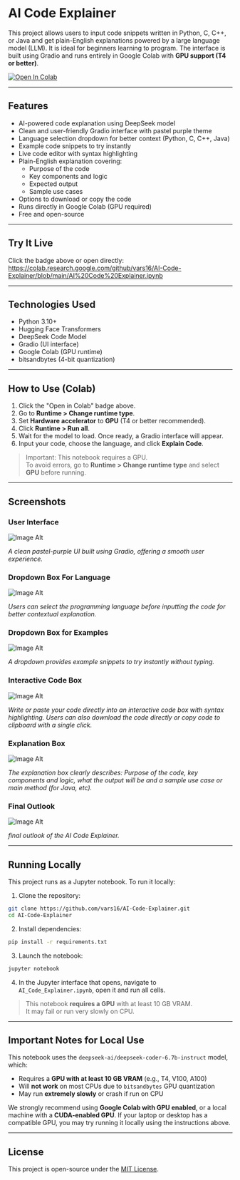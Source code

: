 # AI Code Explainer

This project allows users to input code snippets written in Python, C, C++, or Java and get plain-English explanations powered by a large language model (LLM). It is ideal for beginners learning to program. The interface is built using Gradio and runs entirely in Google Colab with **GPU support (T4 or better)**.

[![Open In Colab](https://colab.research.google.com/assets/colab-badge.svg)](https://colab.research.google.com/github/vars16/AI-Code-Explainer/blob/main/AI%20Code%20Explainer.ipynb)

---

## Features

- AI-powered code explanation using DeepSeek model
- Clean and user-friendly Gradio interface with pastel purple theme
- Language selection dropdown for better context (Python, C, C++, Java)
- Example code snippets to try instantly
- Live code editor with syntax highlighting
- Plain-English explanation covering:
  - Purpose of the code
  - Key components and logic
  - Expected output
  - Sample use cases
- Options to download or copy the code
- Runs directly in Google Colab (GPU required)
- Free and open-source

---

## Try It Live

Click the badge above or open directly:  
https://colab.research.google.com/github/vars16/AI-Code-Explainer/blob/main/AI%20Code%20Explainer.ipynb

---

## Technologies Used

- Python 3.10+
- Hugging Face Transformers
- DeepSeek Code Model
- Gradio (UI interface)
- Google Colab (GPU runtime)
- bitsandbytes (4-bit quantization)

---

## How to Use (Colab)

1. Click the "Open in Colab" badge above.
2. Go to **Runtime > Change runtime type**.
3. Set **Hardware accelerator** to **GPU** (T4 or better recommended).
4. Click **Runtime > Run all**.
5. Wait for the model to load. Once ready, a Gradio interface will appear.
6. Input your code, choose the language, and click **Explain Code**.

> Important: This notebook requires a GPU.  
> To avoid errors, go to **Runtime > Change runtime type** and select **GPU** before running.

---

## Screenshots

### User Interface

![Image Alt](https://github.com/vars16/AI-Code-Explainer/blob/main/screenshots/Screenshot%20UI.png?raw=true)

_A clean pastel-purple UI built using Gradio, offering a smooth user experience._



### Dropdown Box For Language

![Image Alt](https://github.com/vars16/AI-Code-Explainer/blob/main/screenshots/Screenshot%20dropdown.png?raw=true)

_Users can select the programming language before inputting the code for better contextual explanation._



### Dropdown Box for Examples

![Image Alt](https://github.com/vars16/AI-Code-Explainer/blob/main/screenshots/Screenshot%20Examples%20box.png?raw=true)

_A dropdown provides example snippets to try instantly without typing._



### Interactive Code Box

![Image Alt](https://github.com/vars16/AI-Code-Explainer/blob/main/screenshots/Screenshot%20Your%20code%20UI.png?raw=true)

_Write or paste your code directly into an interactive code box with syntax highlighting. Users can also download the code directly or copy code to clipboard with a single click._ 



### Explanation Box

![Image Alt](https://github.com/vars16/AI-Code-Explainer/blob/main/screenshots/Screenshot%20Explanation%20UI.png?raw=true)

_The explanation box clearly describes: Purpose of the code, key components and logic, what the output will be and a sample use case or main method (for Java, etc)._



### Final Outlook

![Image Alt](https://github.com/vars16/AI-Code-Explainer/blob/main/screenshots/Screenshot%20final.png?raw=true)

_final outlook of the AI Code Explainer._

---

## Running Locally

This project runs as a Jupyter notebook. To run it locally:

1. Clone the repository:
```bash
git clone https://github.com/vars16/AI-Code-Explainer.git
cd AI-Code-Explainer
```

2. Install dependencies:
```bash
pip install -r requirements.txt
```

3. Launch the notebook:
```bash
jupyter notebook
```

4. In the Jupyter interface that opens, navigate to `AI_Code_Explainer.ipynb`, open it and run all cells.


> This notebook **requires a GPU** with at least 10 GB VRAM.  
> It may fail or run very slowly on CPU.

---

## Important Notes for Local Use

This notebook uses the `deepseek-ai/deepseek-coder-6.7b-instruct` model, which:

- Requires a **GPU with at least 10 GB VRAM** (e.g., T4, V100, A100)
- Will **not work** on most CPUs due to `bitsandbytes` GPU quantization
- May run **extremely slowly** or crash if run on CPU

We strongly recommend using **Google Colab with GPU enabled**, or a local machine with a **CUDA-enabled GPU**. If your laptop or desktop has a compatible GPU, you may try running it locally using the instructions above.

---

## License

This project is open-source under the [MIT License](LICENSE).
